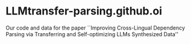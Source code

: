 # LLMtransfer-parsing.github.oi
Our code and data for the paper ``Improving Cross-Lingual Dependency Parsing via Transferring and Self-optimizing LLMs Synthesized Data''
